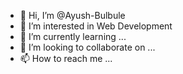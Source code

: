 - 👋 Hi, I’m @Ayush-Bulbule
- 👀 I’m interested in Web Development
- 🌱 I’m currently learning ...
- 💞️ I’m looking to collaborate on ...
- 📫 How to reach me ...

<!---
Ayush-Bulbule/Ayush-Bulbule is a ✨ special ✨ repository because its `README.md` (this file) appears on your GitHub profile.
You can click the Preview link to take a look at your changes.
--->
